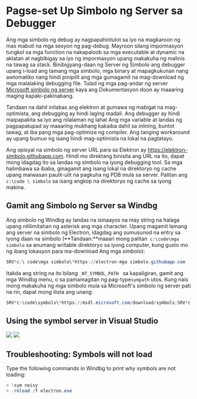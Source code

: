 # Pagse-set Up Simbolo ng Server sa Debugger

Ang mga simbolo ng debug ay nagpapahintulot sa iyo na magkaroon ng mas mabuti na mga sesyon ng pag-debug. Mayroon silang impormasyon tungkol sa mga function na nakapaloob sa mga executable at dynamic na aklatan at nagbibigay sa iyo ng impormasyon upang makakuha ng malinis na tawag sa stack. Binibigyang-daan ng Server ng Simbolo ang debugger upang i-load ang tamang mga simbolo, mga binary at mapagkukunan nang awtomatiko nang hindi pinipilit ang mga gumagamit na mag-download ng mga malalaking debugging file. Tulad ng mga pag-andar ng server [Microsoft simbolo ng server](https://support.microsoft.com/kb/311503) kaya ang Dokumentasyon doon ay maaaring maging kapaki-pakinabang.

Tandaan na dahil inilabas ang elektron at gumawa ng mabigat na mag-optimista, ang debugging ay hindi laging madali. Ang debugger ay hindi maipapakita sa iyo ang nilalaman ng lahat Ang mga variable at landas ng pagpapatupad ay maaaring mukhang kakaiba dahil sa inlining, buntot tawag, at iba pang mga pag-optimize ng compiler. Ang tanging workaround ay upang bumuo ng isang hindi mag-optimista na lokal na pagtatayo.

Ang opisyal na simbolo ng server URL para sa Elektron ay https://elektron-simbolo.githubapp.com. Hindi mo direktang binisita ang URL na ito, dapat mong idagdag ito sa landas ng simbolo na iyong debugging tool. Sa mga halimbawa sa ibaba, ginagamit ang isang lokal na direktoryo ng cache upang maiwasan paulit-ulit na pagkuha ng PDB mula sa server. Palitan ang ` c:\code \ simbolo ` sa isang angkop na direktoryo ng cache sa iyong makina.

## Gamit ang Simbolo ng Server sa Windbg

Ang simbolo ng Windbg ay landas na isinaayos na may string na halaga upang nililimitahan ng asterisk ang mga character. Upang magamit lamang ang server na simbolo ng Electron, idagdag ang sumusunod na entry sa iyong daan na simbolo (**Tandaan:**maaari mong palitan` c:\code\mga simbolo` sa anumang writable direktoryo sa iyong computer, kung gusto mo ng ibang lokasyon para ma-download Ang mga simbolo):

```powershell
SRV*c:\ code\mga simbolo\*https://electron-mga simbolo.githubapp.com
```

Itakda ang string na ito bilang `_NT_SYMBOL_PATH ` sa kapaligiran, gamit ang mga Windbg menu, o sa pamamagitan ng pag-type`sympath` utos. Kung nais mong makakuha ng mga simbolo mula sa Microsoft's simbolo ng server pati na rin, dapat mong ilista ang unang:

```powershell
SRV*c:\code\symbols\*https://msdl.microsoft.com/download/symbols;SRV*c:\code\symbols\*https://electron-symbols.githubapp.com
```

## Using the symbol server in Visual Studio

<img src='https://mdn.mozillademos.org/files/733/symbol-server-vc8express-menu.jpg' /> <img src='https://mdn.mozillademos.org/files/2497/2005_options.gif' />

## Troubleshooting: Symbols will not load

Type the following commands in Windbg to print why symbols are not loading:

```powershell
> !sym noisy
> .reload /f electron.exe
```
